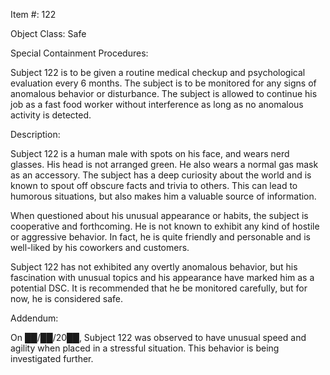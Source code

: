 Item #: 122

Object Class: Safe

Special Containment Procedures:

Subject 122 is to be given a routine medical checkup and psychological evaluation every 6 months. The subject is to be monitored for any signs of anomalous behavior or disturbance. The subject is allowed to continue his job as a fast food worker without interference as long as no anomalous activity is detected.

Description:

Subject 122 is a human male with spots on his face, and wears nerd glasses. His head is not arranged green. He also wears a normal gas mask as an accessory. The subject has a deep curiosity about the world and is known to spout off obscure facts and trivia to others. This can lead to humorous situations, but also makes him a valuable source of information.

When questioned about his unusual appearance or habits, the subject is cooperative and forthcoming. He is not known to exhibit any kind of hostile or aggressive behavior. In fact, he is quite friendly and personable and is well-liked by his coworkers and customers.

Subject 122 has not exhibited any overtly anomalous behavior, but his fascination with unusual topics and his appearance have marked him as a potential DSC. It is recommended that he be monitored carefully, but for now, he is considered safe.

Addendum:

On ██/██/20██, Subject 122 was observed to have unusual speed and agility when placed in a stressful situation. This behavior is being investigated further.